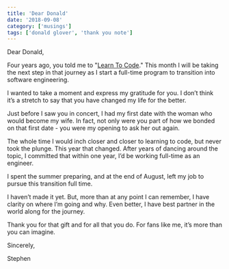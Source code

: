 ```yaml
---
title: 'Dear Donald'
date: '2018-09-08'
category: ['musings']
tags: ['donald glover', 'thank you note']
---
```


Dear Donald,

Four years ago, you told me to "[Learn To Code](https://www.thehunt.com/the-hunt/XWvoQ4-childish-gambino-learn-to-code-sweatshirt)." This month I will be taking the next step in that journey as I start a full-time program to transition into software engineering.

I wanted to take a moment and express my gratitude for you. I don’t think it’s a stretch to say that you have changed my life for the better.

Just before I saw you in concert, I had my first date with the woman who would become my wife. In fact, not only were you part of how we bonded on that first date - you were my opening to ask her out again.

The whole time I would inch closer and closer to learning to code, but never took the plunge. This year that changed. After years of dancing around the topic, I committed that within one year, I’d be working full-time as an engineer.

I spent the summer preparing, and at the end of August, left my job to pursue this transition full time.

I haven’t made it yet. But, more than at any point I can remember, I have clarity on where I’m going and why. Even better, I have best partner in the world along for the journey.

Thank you for that gift and for all that you do. For fans like me, it’s more than you can imagine.

Sincerely,

Stephen
